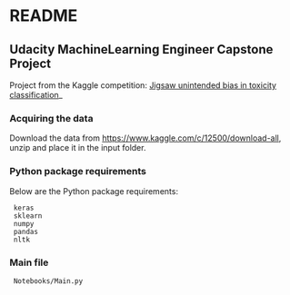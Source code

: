 # README

## Udacity MachineLearning Engineer Capstone Project

Project from the Kaggle competition: [Jigsaw unintended bias in toxicity classification](https://www.kaggle.com/c/jigsaw-unintended-bias-in-toxicity-classification/overview)_


### Acquiring the data

Download the data from https://www.kaggle.com/c/12500/download-all, unzip and place it in the input folder.

### Python package requirements

Below are the Python package requirements:

```torch
 keras
 sklearn
 numpy
 pandas
 nltk
```

### Main file

```
 Notebooks/Main.py
```
